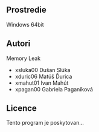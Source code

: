 Prostredie
---------

Windows 64bit

Autori
------

Memory Leak
- xsluka00 Dušan Slúka 
- xduric06 Matúš Ďurica
- xmahut01 Ivan Mahút
- xpagan00 Gabriela Paganíková

Licence
-------

Tento program je poskytovan...
